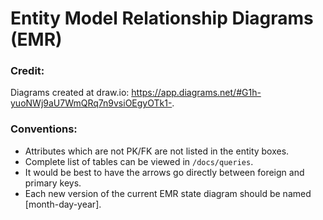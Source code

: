 # Entity Model Relationship Diagrams (EMR)

### Credit:

Diagrams created at draw.io: https://app.diagrams.net/#G1h-yuoNWj9aU7WmQRq7n9vsiOEgyOTk1-.

### Conventions:

- Attributes which are not PK/FK are not listed in the entity boxes.
- Complete list of tables can be viewed in `/docs/queries`.
- It would be best to have the arrows go directly between foreign and primary keys.
- Each new version of the current EMR state diagram should be named [month-day-year].
